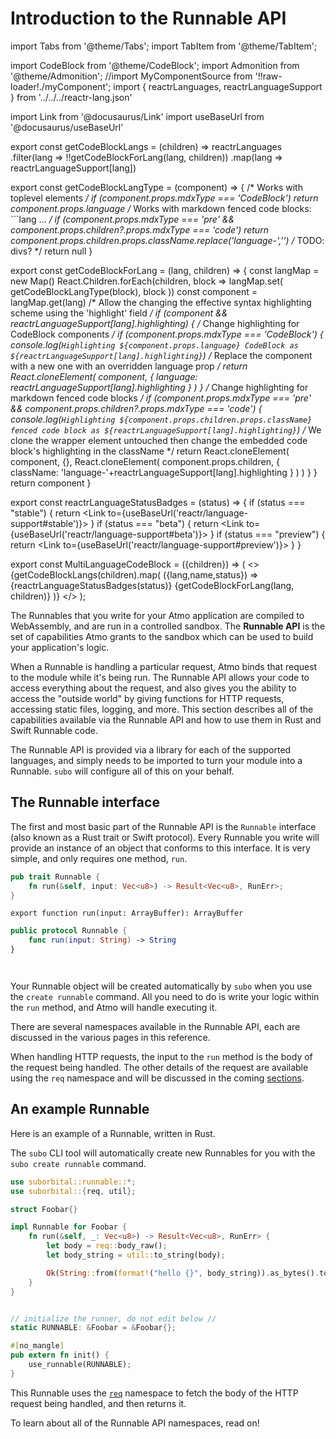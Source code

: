 # Introduction to the Runnable API

import Tabs from '@theme/Tabs';
import TabItem from '@theme/TabItem';

import CodeBlock from '@theme/CodeBlock';
import Admonition from '@theme/Admonition';
//import MyComponentSource from '!!raw-loader!./myComponent';
import { reactrLanguages, reactrLanguageSupport } from '../../../reactr-lang.json'

import Link from '@docusaurus/Link'
import useBaseUrl from '@docusaurus/useBaseUrl'


<!-- Creates a new iteratable, ordered list of supported languages filtered by only the code blocks present in the component -->
export const getCodeBlockLangs = (children) =>
    reactrLanguages
        .filter(lang => !!getCodeBlockForLang(lang, children))
        .map(lang => reactrLanguageSupport[lang])

<!-- Finds the lang type of the code block in the supplied React component -->
export const getCodeBlockLangType = (component) => {
    /* Works with toplevel <CodeBlock> elements */
    if (component.props.mdxType === 'CodeBlock') return component.props.language
    /* Works with markdown fenced code blocks: ```lang ... */
    if (component.props.mdxType === 'pre' && component.props.children?.props.mdxType === 'code') return component.props.children.props.className.replace('language-','')
    /* TODO: divs? */
    return null
}

<!-- Returns from a list of Code Block children the one that corresponds with the selected language -->
export const getCodeBlockForLang = (lang, children) => {
    const langMap = new Map()
    React.Children.forEach(children, block => langMap.set(
        getCodeBlockLangType(block), block
    ))
    const component = langMap.get(lang)
    /* Allow the changing the effective syntax highlighting scheme using the 'highlight' field */
    if (component && reactrLanguageSupport[lang].highlighting) {
        /* Change highlighting for CodeBlock components */
        if (component.props.mdxType === 'CodeBlock') {
            console.log(`Highlighting ${component.props.language} CodeBlock as ${reactrLanguageSupport[lang].highlighting}`)
            /* Replace the component with a new one with an overridden language prop */
            return React.cloneElement(
                component,
                { language: reactrLanguageSupport[lang].highlighting }
            )
        }
        /* Change highlighting for markdown fenced code blocks */
        if (component.props.mdxType === 'pre' && component.props.children?.props.mdxType === 'code') {
            console.log(`Highlighting ${component.props.children.props.className} fenced code block as ${reactrLanguageSupport[lang].highlighting}`)
            /* We clone the wrapper element untouched then change the embedded code block's highlighting in the className */
            return React.cloneElement(
                component, {},
                React.cloneElement(
                    component.props.children,
                    { className: 'language-'+reactrLanguageSupport[lang].highlighting }
                )
            )
        }
    }
    return component
}

export const reactrLanguageStatusBadges = (status) => {
    if (status === "stable") {
        return <Link to={useBaseUrl('reactr/language-support#stable')}>
            <Admonition type="tip" title="STATUS: STABLE" />
        </Link>
    }
    if (status === "beta") {
        return <Link to={useBaseUrl('reactr/language-support#beta')}>
            <Admonition type="info" title="STATUS: BETA" />
        </Link>
    }
    if (status === "preview") {
        return <Link to={useBaseUrl('reactr/language-support#preview')}>
            <Admonition type="caution" title="STATUS: PREVIEW" />
        </Link>
    }
}

export const MultiLanguageCodeBlock = ({children}) => (
    <>
        <Tabs groupId="reactr-language" defaultValue={null}>
            {getCodeBlockLangs(children).map(
                ({lang,name,status}) =>
                    <TabItem
                        value={lang}
                        label={name}
                    >
                    {reactrLanguageStatusBadges(status)}
                    {getCodeBlockForLang(lang, children)}
                    </TabItem>
            )}
        </Tabs>
    </>
);


The Runnables that you write for your Atmo application are compiled to
WebAssembly, and are run in a controlled sandbox. The **Runnable API**
is the set of capabilities Atmo grants to the sandbox which can be used
to build your application's logic.

When a Runnable is handling a particular request, Atmo binds that request
to the module while it's being run. The Runnable API allows your code to
access everything about the request, and also gives you the ability to
access the "outside world" by giving functions for HTTP requests,
accessing static files, logging, and more. This section describes all of
the capabilities available via the Runnable API and how to use them in
Rust and Swift Runnable code.

The Runnable API is provided via a library for each of the supported languages,
and simply needs to be imported to turn your module into a Runnable.
`subo` will configure all of this on your behalf.


## The Runnable interface

The first and most basic part of the Runnable API is the `Runnable` interface
(also known as a Rust trait or Swift protocol). Every Runnable you write will
provide an instance of an object that conforms to this interface.
It is very simple, and only requires one method, `run`.


<MultiLanguageCodeBlock>

```rust
pub trait Runnable {
    fn run(&self, input: Vec<u8>) -> Result<Vec<u8>, RunErr>;
}
```

```assemblyscript
export function run(input: ArrayBuffer): ArrayBuffer
```

```swift
public protocol Runnable {
    func run(input: String) -> String
}
```

```go
```

```js
```

</MultiLanguageCodeBlock>


Your Runnable object will be created automatically by `subo` when you use the
`create runnable` command. All you need to do is write your logic within the `run`
method, and Atmo will handle executing it.

There are several namespaces available in the Runnable API, each are discussed in
the various pages in this reference.

When handling HTTP requests, the input to the `run` method is the body of the
request being handled. The other details of the request are available using the
`req` namespace and will be discussed in the coming [sections](request).


## An example Runnable

Here is an example of a Runnable, written in Rust.

The `subo` CLI tool will automatically create new Runnables for you with the `subo create runnable` command.


```rust
use suborbital::runnable::*;
use suborbital::{req, util};

struct Foobar{}

impl Runnable for Foobar {
    fn run(&self, _: Vec<u8>) -> Result<Vec<u8>, RunErr> {
        let body = req::body_raw();
        let body_string = util::to_string(body);

        Ok(String::from(format!("hello {}", body_string)).as_bytes().to_vec())
    }
}


// initialize the runner, do not edit below //
static RUNNABLE: &Foobar = &Foobar{};

#[no_mangle]
pub extern fn init() {
    use_runnable(RUNNABLE);
}
```

This Runnable uses the [`req`](request) namespace to fetch the body of the HTTP request being handled, and then returns it.

To learn about all of the Runnable API namespaces, read on!
